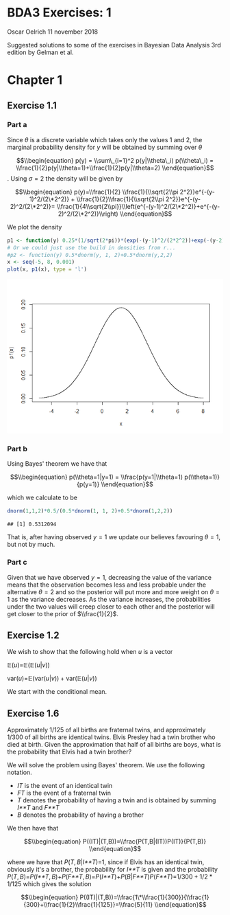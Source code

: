 BDA3 Exercises: 1
================
Oscar Oelrich
11 november 2018

Suggested solutions to some of the exercises in Bayesian Data Analysis 3rd edition by Gelman et al.

Chapter 1
=========

Exercise 1.1
------------

### Part a

Since *θ* is a discrete variable which takes only the values 1 and 2, the marginal probability density for *y* will be obtained by summing over *θ*

$$\\begin{equation}
p(y) = \\sum\_{i=1}^2 p(y|\\theta\_i) p(\\theta\_i) = \\frac{1}{2}p(y|\\theta=1)+\\frac{1}{2}p(y|\\theta=2)
\\end{equation}$$
 . Using *σ* = 2 the density will be given by

$$\\begin{equation}
p(y)=\\frac{1}{2} \\frac{1}{\\sqrt{2\\pi 2^2}}e^{-(y-1)^2/(2\*2^2)}   + \\frac{1}{2}\\frac{1}{\\sqrt{2\\pi 2^2}}e^{-(y-2)^2/(2\*2^2)}= \\frac{1}{4\\sqrt{2\\pi}}\\left(e^{-(y-1)^2/(2\*2^2)}+e^{-(y-2)^2/(2\*2^2)}\\right)
\\end{equation}$$

We plot the density

``` r
p1 <- function(y) 0.25*(1/sqrt(2*pi))*(exp(-(y-1)^2/(2*2^2))+exp(-(y-2)^2/(2*2^2)))
# Or we could just use the build in densities from r...
#p2 <- function(y) 0.5*dnorm(y, 1, 2)+0.5*dnorm(y,2,2)
x <- seq(-5, 8, 0.001)
plot(x, p1(x), type = 'l')
```

![](bda3-exercises-1_files/figure-markdown_github/unnamed-chunk-1-1.png)

### Part b

Using Bayes' theorem we have that

$$\\begin{equation}
p(\\theta=1|y=1) = \\frac{p(y=1|\\theta=1) p(\\theta=1)}{p(y=1)}
\\end{equation}$$

which we calculate to be

``` r
dnorm(1,1,2)*0.5/(0.5*dnorm(1, 1, 2)+0.5*dnorm(1,2,2))
```

    ## [1] 0.5312094

That is, after having observed *y* = 1 we update our believes favouring *θ* = 1, but not by much.

### Part c

Given that we have observed *y* = 1, decreasing the value of the variance means that the observation becomes less and less probable under the alternative *θ* = 2 and so the posterior will put more and more weight on *θ* = 1 as the variance decreases. As the variance increases, the probabilities under the two values will creep closer to each other and the posterior will get closer to the prior of $\\frac{1}{2}$.

Exercise 1.2
------------

We wish to show that the following hold when *u* is a vector

𝔼(*u*)=𝔼(𝔼(*u*|*v*))

var(*u*)=𝔼(var(*u*|*v*)) + var(𝔼(*u*|*v*))

We start with the conditional mean.

Exercise 1.6
------------

Approximately 1/125 of all births are fraternal twins, and approximately 1/300 of all births are identical twins. Elvis Presley had a twin brother who died at birth. Given the approximation that half of all births are boys, what is the probability that Elvis had a twin brother?

We will solve the problem using Bayes' theorem. We use the following notation.

-   *IT* is the event of an identical twin
-   *FT* is the event of a fraternal twin
-   *T* denotes the probability of having a twin and is obtained by summing *I**T* and *F**T*
-   *B* denotes the probability of having a brother

We then have that

$$\\begin{equation}
P((IT)|(T,B))=\\frac{P(T,B|(IT))P(IT)}{P(T,B)}
\\end{equation}$$

where we have that *P*(*T*, *B*|*I**T*)=1, since if Elvis has an identical twin, obviously it's a brother, the probability for *I**T* is given and the probability *P*(*T*, *B*)=*P*(*I**T*, *B*)+*P*(*F**T*, *B*)=*P*(*I**T*)+*P*(*B*|*F**T*)*P*(*F**T*)=1/300 + 1/2 \* 1/125 which gives the solution

$$\\begin{equation}
P((IT)|(T,B))=\\frac{1\*\\frac{1}{300}}{\\frac{1}{300}+\\frac{1}{2}\\frac{1}{125}}=\\frac{5}{11}
\\end{equation}$$

